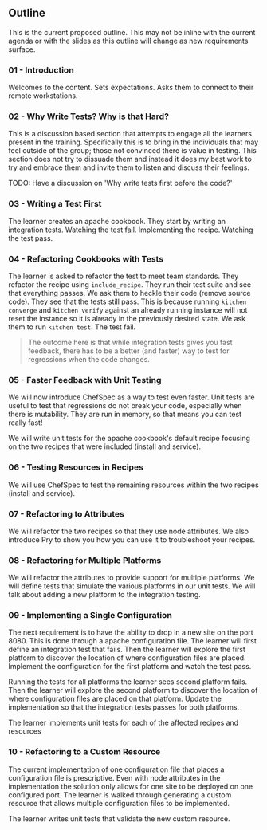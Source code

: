 ## Outline

This is the current proposed outline. This may not be inline with the current agenda or with the slides as this outline will change as new requirements surface.

### 01 - Introduction

Welcomes to the content. Sets expectations. Asks them to connect to their remote workstations.

### 02 - Why Write Tests? Why is that Hard?

This is a discussion based section that attempts to engage all the learners present in the training. Specifically this is to bring in the individuals that may feel outside of the group; those not convinced there is value in testing. This section does not try to dissuade them and instead it does my best work to try and embrace them and invite them to listen and discuss their feelings.

TODO: Have a discussion on 'Why write tests first before the code?'

### 03 - Writing a Test First

The learner creates an apache cookbook. They start by writing an integration tests. Watching the test fail. Implementing the recipe. Watching the test pass.

### 04 - Refactoring Cookbooks with Tests

The learner is asked to refactor the test to meet team standards. They refactor the recipe using `include_recipe`. They run their test suite and see that everything passes. We ask them to heckle their code (remove source code). They see that the tests still pass. This is because running `kitchen converge` and `kitchen verify` against an already running instance will not reset the instance so it is already in the previously desired state. We ask them to run `kitchen test`. The test fail.

> The outcome here is that while integration tests gives you fast feedback, there has to be a better (and faster) way to test for regressions when the code changes.

### 05 - Faster Feedback with Unit Testing

We will now introduce ChefSpec as a way to test even faster. Unit tests are useful to test that regressions do not break your code, especially when there is mutability. They are run in memory, so that means you can test really fast!

We will write unit tests for the apache cookbook's default recipe focusing on the two recipes that were included (install and service).

### 06 - Testing Resources in Recipes

We will use ChefSpec to test the remaining resources within the two recipes (install and service).

### 07 - Refactoring to Attributes

We will refactor the two recipes so that they use node attributes. We also introduce Pry to show you how you can use it to troubleshoot your recipes.

### 08 - Refactoring for Multiple Platforms

We will refactor the attributes to provide support for multiple platforms. We will define tests that simulate the various platforms in our unit tests. We will talk about adding a new platform to the integration testing.

### 09 - Implementing a Single Configuration

The next requirement is to have the ability to drop in a new site on the port 8080. This is done through a apache configuration file. The learner will first define an integration test that fails. Then the learner will explore the first platform to discover the location of where configuration files are placed. Implement the configuration for the first platform and watch the test pass.

Running the tests for all platforms the learner sees second platform fails. Then the learner will explore the second platform to discover the location of where configuration files are placed on that platform. Update the implementation so that the integration tests passes for both platforms.

The learner implements unit tests for each of the affected recipes and resources

### 10 - Refactoring to a Custom Resource

The current implementation of one configuration file that places a configuration file is prescriptive. Even with node attributes in the implementation the solution only allows for one site to be deployed on one configured port. The learner is walked through generating a custom resource that allows multiple configuration files to be implemented.

The learner writes unit tests that validate the new custom resource.
